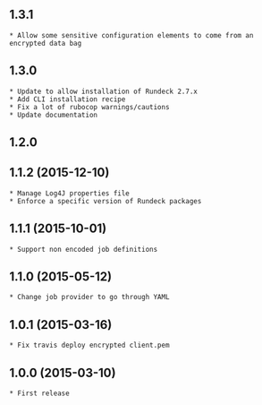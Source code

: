 1.3.1
-----
    * Allow some sensitive configuration elements to come from an encrypted data bag
    
1.3.0
-----

    * Update to allow installation of Rundeck 2.7.x
    * Add CLI installation recipe
    * Fix a lot of rubocop warnings/cautions
    * Update documentation

1.2.0
-----


1.1.2 (2015-12-10)
-----

    * Manage Log4J properties file
    * Enforce a specific version of Rundeck packages

1.1.1 (2015-10-01)
-----

    * Support non encoded job definitions

1.1.0 (2015-05-12)
-----

    * Change job provider to go through YAML


1.0.1 (2015-03-16)
-----

    * Fix travis deploy encrypted client.pem

1.0.0 (2015-03-10)
-----

    * First release

